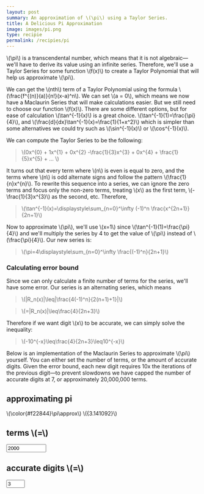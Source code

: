 ```yaml
---
layout: post
summary: An approximation of \(\pi\) using a Taylor Series.
title: A Delicious Pi Approximation
image: images/pi.png
type: recipie
permalink: /recipies/pi
---
```


\\(\pi\\) is a transcendental number, which means that it is not algebraic—we'll have to derive its value using an infinite series. Therefore, we'll use a 
Taylor Series for some function \\(f(x)\\) to create a Taylor Polynomial that will help us approximate \\(\pi\\).

We can get the \\(nth\\) term of a Taylor Polynomial using the formula
\\(\frac{f^{(n)}(a)}{n!}(x-a)^n\\). We can set \\(a = 0\\), which means we now have a Maclaurin Series that will make calculations easier. But we
still need to choose our function \\(f(x)\\). There are some different options, but for ease of calculation \\(\tan^{-1}(x)\\) is a great choice.
\\(\tan^{-1}(1)=\frac{\pi}{4}\\), and
\\(\frac{d}{dx}\tan^{-1}(x)=\frac{1}{1+x^2}\\) which is simpler than some alternatives we could try such as \\(\sin^{-1}(x)\\) or \\(\cos^{-1}(x)\\).

We can compute the Taylor Series to be the following:

> \\(0x^{0} + 1x^{1} + 0x^{2} -\frac{1}{3}x^{3} + 0x^{4} + \frac{1}{5}x^{5} + ... \\)

It turns out that every term where \\(n\\) is even is equal to zero, and the terms where \\(n\\) is odd alternate signs and follow the pattern \\(\frac{1}{n}x^{n}\\). To rewrite this sequence into a series, we can ignore the zero terms and focus only the non-zero terms, treating \\(x\\) as the first term, \\(-\frac{1}{3}x^{3}\\) as the second, etc. Therefore, 
>\\(\tan^{-1}(x)=\displaystyle\sum_{n=0}^\infty (-1)^n \frac{x^{2n+1}}{2n+1}\\)


Now to approximate \\(\pi\\), we'll use \\(x=1\\) since \\(\tan^{-1}(1)=\frac{\pi}{4}\\) and we'll multiply the series by 4 to get the value of \\(\pi\\) instead of \\(\frac{\pi}{4}\\). Our new series is:
> \\(\pi=4\displaystyle\sum_{n=0}^\infty  \frac{(-1)^n}{2n+1}\\)

### Calculating error bound

Since we can only calculate a finite number of terms for the series, we'll have some error. Our series is an alternating series, which means
>\\(\|R_n(x)\|\leq\|\frac{4(-1)^n}{2(n+1)+1}\|\\)

>\\(=\|R_n(x)\|\leq\frac{4}{2n+3}\\)

Therefore if we want digit \\(x\\) to be accurate, we can simply solve the inequality:
> \\(-10^{-x}\leq\frac{4}{2n+3}\leq10^{-x}\\) 

Below is an implementation of the Maclaurin Series to approximate \\(\pi\\) yourself. You can either set the number of terms, or the amount of accurate digits. Given the error bound, each new digit requires 10x the iterations of the previous digit—to prevent slowdowns we have capped the number of accurate digits at 7, or approximately 20,000,000 terms. 

<aside>
<script src="pi.js"></script>
<div id="pi-approx">
    <h1>approximating pi</h1>
    <div id="approximation">
        \(\color{#f22844}\pi\approx\) <span id="pi-result">\({3.141092}\)</span>
    </div>
    <div id="controls">
        <div><h2>terms \(=\) </h2><input id="n-value" type="number" step="1" min="0" max="20000000" value="2000"></div>
        <div><h2>accurate digits \(=\) </h2><input id="accurate-digits" type="number" step="1" min="0" max="7" value="3"></div>
    </div>
</div>
</aside>